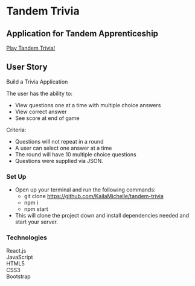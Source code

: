 # Tandem Trivia 
## Application for Tandem Apprenticeship 

[Play Tandem Trivia!](https://tandemtrivia-moreno.herokuapp.com/)

## User Story

Build a Trivia Application

The user has the ability to: 
- View questions one at a time with multiple choice answers
- View correct answer
- See score at end of game

Criteria:
- Questions will not repeat in a round
- A user can select one answer at a time
- The round will have 10 multiple choice questions
- Questions were supplied via JSON. 

### Set Up
- Open up your terminal and run the following commands:
    - git clone https://github.com/KailaMichelle/tandem-trivia
    - npm i
    - npm start 
- This will clone the project down and install dependencies needed and start your server. 

### Technologies 
React.js <br>
JavaScript <br>
HTML5 <br>
CSS3 <br>
Bootstrap <br>

